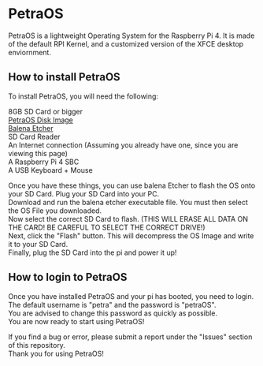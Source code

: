 # PetraOS
PetraOS is a lightweight Operating System for the Raspberry Pi 4. It is made of the default RPI Kernel, and a customized version of the XFCE desktop enviornment.


## How to install PetraOS

To install PetraOS, you will need the following:



8GB SD Card or bigger<br/>
[PetraOS Disk Image](https://github.com/xxxMEMESCOEPxxx/PetraOS)<br/>
[Balena Etcher](http://www.etcher.io/)<br/>
SD Card Reader<br/>
An Internet connection (Assuming you already have one, since you are viewing this page)<br/>
A Raspberry Pi 4 SBC<br/>
A USB Keyboard + Mouse<br/>

Once you have these things, you can use balena Etcher to flash the OS onto your SD Card. Plug your SD Card into your PC.<br/>
Download and run the balena etcher executable file. You must then select the OS File you downloaded.<br/>
Now select the correct SD Card to flash. (THIS WILL ERASE ALL DATA ON THE CARD! BE CAREFUL TO SELECT THE CORRECT DRIVE!)<br/>
Next, click the "Flash" button. This will decompress the OS Image and write it to your SD Card.<br/>
Finally, plug the SD Card into the pi and power it up!




## How to login to PetraOS

Once you have installed PetraOS and your pi has booted, you need to login. The default username is "petra" and the password is "petraOS". <br/>
You are advised to change this password as quickly as possible.<br/>
You are now ready to start using PetraOS!



If you find a bug or error, please submit a report under the "Issues" section of this repository.<br/>
Thank you for using PetraOS!
